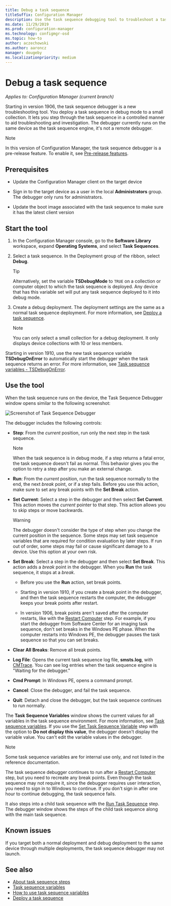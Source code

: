 ```yaml
---
title: Debug a task sequence
titleSuffix: Configuration Manager
description: Use the task sequence debugging tool to troubleshoot a task sequence.
ms.date: 11/29/2019
ms.prod: configuration-manager
ms.technology: configmgr-osd
ms.topic: how-to
author: aczechowski
ms.author: aaroncz
manager: dougeby
ms.localizationpriority: medium
---
```


# Debug a task sequence

*Applies to: Configuration Manager (current branch)*

<!--3612274-->

Starting in version 1906, the task sequence debugger is a new troubleshooting tool. You deploy a task sequence in debug mode to a small collection. It lets you step through the task sequence in a controlled manner to aid troubleshooting and investigation. The debugger currently runs on the same device as the task sequence engine, it's not a remote debugger.

> [!Note]  
> In this version of Configuration Manager, the task sequence debugger is a pre-release feature. To enable it, see [Pre-release features](../../core/servers/manage/pre-release-features.md).  


## Prerequisites

- Update the Configuration Manager client on the target device

- Sign in to the target device as a user in the local **Administrators** group. The debugger only runs for administrators.

- Update the boot image associated with the task sequence to make sure it has the latest client version


## Start the tool

1. In the Configuration Manager console, go to the **Software Library** workspace, expand **Operating Systems**, and select **Task Sequences**.

1. Select a task sequence. In the Deployment group of the ribbon, select **Debug**.

    > [!Tip]  
    > Alternatively, set the variable **TSDebugMode** to `TRUE` on a collection or computer object to which the task sequence is deployed. Any device that has this variable set will put any task sequence deployed to it into debug mode.

1. Create a debug deployment. The deployment settings are the same as a normal task sequence deployment. For more information, see [Deploy a task sequence](deploy-a-task-sequence.md#process).

    > [!Note]  
    > You can only select a small collection for a debug deployment. It only displays device collections with 10 or less members.

Starting in version 1910, use the new task sequence variable **TSDebugOnError** to automatically start the debugger when the task sequence returns an error.<!-- 5012536 --> For more information, see [Task sequence variables - TSDebugOnError](../understand/task-sequence-variables.md#TSDebugOnError).

## Use the tool

When the task sequence runs on the device, the Task Sequence Debugger window opens similar to the following screenshot:

![Screenshot of Task Sequence Debugger](media/3612274-tsdebug.png)

The debugger includes the following controls:

- **Step**: From the *current* position, run only the next step in the task sequence.  

    > [!Note]  
    > When the task sequence is in debug mode, if a step returns a fatal error, the task sequence doesn't fail as normal. This behavior gives you the option to retry a step after you make an external change.

- **Run**: From the *current* position, run the task sequence normally to the end, the next *break* point, or if a step fails. Before you use this action, make sure to set any break points with the **Set Break** action.

- **Set Current**: Select a step in the debugger and then select **Set Current**. This action moves the *current* pointer to that step. This action allows you to skip steps or move backwards.  

    > [!Warning]  
    > The debugger doesn't consider the type of step when you change the current position in the sequence. Some steps may set task sequence variables that are required for condition evaluation by later steps. If run out of order, some steps may fail or cause significant damage to a device. Use this option at your own risk.  

- **Set Break**: Select a step in the debugger and then select **Set Break**. This action adds a *break* point in the debugger. When you **Run** the task sequence, it stops at a *break*.  

    - Before you use the **Run** action, set break points.

    - Starting in version 1910, if you create a break point in the debugger, and then the task sequence restarts the computer, the debugger keeps your break points after restart.<!-- 5012509 -->

    - In version 1906, break points aren't saved after the computer restarts, like with the [Restart Computer](../understand/task-sequence-steps.md#BKMK_RestartComputer) step. For example, if you start the debugger from Software Center for an imaging task sequence, don't set breaks in the Windows PE phase. When the computer restarts into Windows PE, the debugger pauses the task sequence so that you can set breaks.

- **Clear All Breaks**: Remove all break points.

- **Log File**: Opens the current task sequence log file, **smsts.log**, with [CMTrace](../../core/support/cmtrace.md). You can see log entries when the task sequence engine is "Waiting for the debugger."

- **Cmd Prompt**: In Windows PE, opens a command prompt.

- **Cancel**: Close the debugger, and fail the task sequence.

- **Quit**: Detach and close the debugger, but the task sequence continues to run normally.

The **Task Sequence Variables** window shows the current values for all variables in the task sequence environment. For more information, see [Task sequence variables](../understand/task-sequence-variables.md). If you use the [Set Task Sequence Variable](../understand/task-sequence-steps.md#BKMK_SetTaskSequenceVariable) step with the option to **Do not display this value**, the debugger doesn't display the variable value. You can't edit the variable values in the debugger.

> [!Note]
> Some task sequence variables are for internal use only, and not listed in the reference documentation.

The task sequence debugger continues to run after a [Restart Computer](../understand/task-sequence-steps.md#BKMK_RestartComputer) step, but you need to recreate any break points. Even though the task sequence may not require it, since the debugger requires user interaction, you need to sign in to Windows to continue. If you don't sign in after one hour to continue debugging, the task sequence fails.

It also steps into a child task sequence with the [Run Task Sequence](../understand/task-sequence-steps.md#child-task-sequence) step. The debugger window shows the steps of the child task sequence along with the main task sequence.


## Known issues

If you target both a normal deployment and debug deployment to the same device through multiple deployments, the task sequence debugger may not launch.


## See also

- [About task sequence steps](../understand/task-sequence-steps.md)
- [Task sequence variables](../understand/task-sequence-variables.md)
- [How to use task sequence variables](../understand/using-task-sequence-variables.md)
- [Deploy a task sequence](deploy-a-task-sequence.md)

